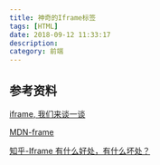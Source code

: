 ```yaml
---
title: 神奇的Iframe标签
tags: [HTML]
date: 2018-09-12 11:33:17
description:
category: 前端
---
```




## 参考资料

[iframe, 我们来谈一谈](https://segmentfault.com/a/1190000004502619)

[MDN-frame](https://developer.mozilla.org/zh-CN/docs/Web/HTML/Element/iframe)

[知乎-Iframe 有什么好处，有什么坏处？](https://www.zhihu.com/question/20653055)
